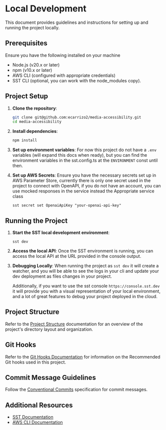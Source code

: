 # Local Development

This document provides guidelines and instructions for setting up and running the project locally.

## Prerequisites

Ensure you have the following installed on your machine

- Node.js (v20.x or later)
- npm (v10.x or later)
- AWS CLI (configured with appropriate credentials)
- SST CLI (optional, you can work with the node_modules copy).

## Project Setup

1. **Clone the repository**:

   ```bash
   git clone git@github.com:ecarrizo2/media-accessibility.git
   cd media-accessibility
   ```

2. **Install dependencies**:

   ```bash
   npm install
   ```

3. **Set up environment variables**:
   For now this project do not have a `.env` variables (will expand this docs when ready), but you can find the
   environment variables in the sst.config.ts at the `ENVIRONMENT` const until then.

4. **Set up AWS Secrets**:
   Ensure you have the necessary secrets set up in AWS Parameter Store,
   currently there is only one secret used in the project to connect with OpenAPI,
   if you do not have an account, you can use mocked responses in the service instead the Appropriate service class
   ```
   sst secret set OpenaiApiKey "your-openai-api-key"
   ```

## Running the Project

1. **Start the SST local development environment**:

   ```
   sst dev
   ```

2. **Access the local API**:
   Once the SST environment is running, you can access the local API at the URL provided in the console output.

3. **Debugging Locally**:
   When running the project as `sst dev` it will create a watcher, and you will
   be able to see the logs in your cli and update your dev deployment as files changes in your project.

   Additionally, if you want to use the sst console `https://console.sst.dev` it will
   provide you with a visual representation of your local environment, and a lot of great features
   to debug your project deployed in the cloud.

## Project Structure

Refer to the [Project Structure](./PROJECT_STRUCTURE.md) documentation for an overview of the project's directory layout and organization.

## Git Hooks

Refer to the [Git Hooks Documentation](./GIT_HOOKS.md) for information on the Recommended Git hooks used in this project.

## Commit Message Guidelines

Follow the [Conventional Commits](./CONVENTIONAL_COMMITS.md) specification for commit messages.

## Additional Resources

- [SST Documentation](https://sst.dev/docs/)
- [AWS CLI Documentation](https://docs.aws.amazon.com/cli/latest/userguide/cli-configure-files.html)
